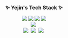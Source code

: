 
<h3 align="center">✨ Yejin's Tech Stack ✨</h3>

<div align="center">
    <img src="https://img.shields.io/badge/java-007396?style=for-the-badge&logo=java&logoColor=white">
    <img src="https://img.shields.io/badge/springboot-6DB33F?style=for-the-badge&logo=springboot&logoColor=white"> 
    <img src="https://img.shields.io/badge/thymeleaf-005F0F?style=for-the-badge&logo=thymeleaf&logoColor=white">
    <img src="https://img.shields.io/badge/mysql-4479A1?style=for-the-badge&logo=mysql&logoColor=white">
</div>
<div align="center">
    <img src="https://img.shields.io/badge/Mybatis-000000?style=for-the-badge&logo=mybatis&logoColor=white" />&nbsp
    
</div>
<div align="center">
  <img src="https://img.shields.io/badge/javascript-F7DF1E.svg?style=for-the-badge&logo=javascript&logoColor=20232a" />&nbsp
  <img src="https://img.shields.io/badge/html5-E34F26.svg?style=for-the-badge&logo=html5&logoColor=white" />&nbsp
  <img src="https://img.shields.io/badge/css3-1572B6.svg?style=for-the-badge&logo=css3&logoColor=white" />&nbsp
</div>


